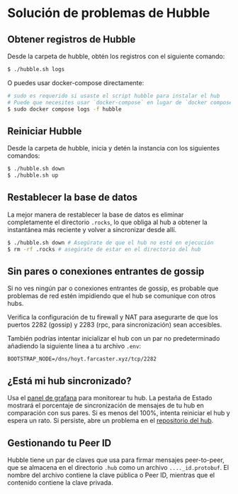 # Solución de problemas de Hubble

## Obtener registros de Hubble

Desde la carpeta de hubble, obtén los registros con el siguiente comando:

```bash
$ ./hubble.sh logs
```

O puedes usar docker-compose directamente:

```bash
# sudo es requerido si usaste el script hubble para instalar el hub
# Puede que necesites usar `docker-compose` en lugar de `docker compose` dependiendo de tu configuración de docker
$ sudo docker compose logs -f hubble
```

## Reiniciar Hubble

Desde la carpeta de hubble, inicia y detén la instancia con los siguientes comandos:

```bash
$ ./hubble.sh down
$ ./hubble.sh up
```

## Restablecer la base de datos

La mejor manera de restablecer la base de datos es eliminar completamente el directorio `.rocks`, lo que obliga al hub a obtener la instantánea más reciente y volver a sincronizar desde allí.

```bash
$ ./hubble.sh down # Asegúrate de que el hub no esté en ejecución
$ rm -rf .rocks # asegúrate de estar en el directorio del hub
```

## Sin pares o conexiones entrantes de gossip

Si no ves ningún par o conexiones entrantes de gossip, es probable que problemas de red estén impidiendo que el hub se comunique con otros hubs.

Verifica la configuración de tu firewall y NAT para asegurarte de que los puertos 2282 (gossip) y 2283 (rpc, para sincronización) sean accesibles.

También podrías intentar inicializar el hub con un par no predeterminado añadiendo la siguiente línea a tu archivo `.env`:

```dotenv
BOOTSTRAP_NODE=/dns/hoyt.farcaster.xyz/tcp/2282
```

## ¿Está mi hub sincronizado?

Usa el [panel de grafana](/es/hubble/monitoring) para monitorear tu hub. La pestaña de Estado mostrará el porcentaje de sincronización de mensajes de tu hub en comparación con sus pares. Si es menos del 100%, intenta reiniciar el hub y espera un rato. Si persiste, abre un problema en el [repositorio del hub](https://github.com/farcasterxyz/hub-monorepo/issues/new?assignees=&labels=&projects=&template=bug_report.md&title=bug%20%28hubble%29%3A).

## Gestionando tu Peer ID

Hubble tiene un par de claves que usa para firmar mensajes peer-to-peer, que se almacena en el directorio `.hub` como un archivo `...._id.protobuf`. El nombre del archivo contiene la clave pública o Peer ID, mientras que el contenido contiene la clave privada.
